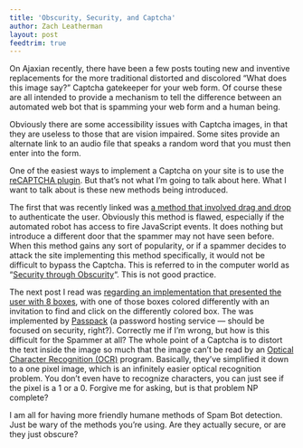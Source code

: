 ```yaml
---
title: 'Obscurity, Security, and Captcha'
author: Zach Leatherman
layout: post
feedtrim: true
---
```


On Ajaxian recently, there have been a few posts touting new and inventive replacements for the more traditional distorted and discolored “What does this image say?” Captcha gatekeeper for your web form. Of course these are all intended to provide a mechanism to tell the difference between an automated web bot that is spamming your web form and a human being.

Obviously there are some accessibility issues with Captcha images, in that they are useless to those that are vision impaired. Some sites provide an alternate link to an audio file that speaks a random word that you must then enter into the form.

One of the easiest ways to implement a Captcha on your site is to use the [reCAPTCHA plugin][1]. But that’s not what I’m going to talk about here. What I want to talk about is these new methods being introduced.

 [1]: http://recaptcha.net/

The first that was recently linked was [a method that involved drag and drop][2] to authenticate the user. Obviously this method is flawed, especially if the automated robot has access to fire JavaScript events. It does nothing but introduce a different door that the spammer may not have seen before. When this method gains any sort of popularity, or if a spammer decides to attack the site implementing this method specifically, it would not be difficult to bypass the Captcha. This is referred to in the computer world as “[Security through Obscurity][3]“. This is not good practice.

 [2]: http://ajaxian.com/archives/preventing-spam-with-drag-and-drop
 [3]: http://en.wikipedia.org/wiki/Security_through_obscurity

The next post I read was [regarding an implementation that presented the user with 8 boxes][4], with one of those boxes colored differently with an invitation to find and click on the differently colored box. The was implemented by [Passpack][5] (a password hosting service — should be focused on security, right?). Correctly me if I’m wrong, but how is this difficult for the Spammer at all? The whole point of a Captcha is to distort the text inside the image so much that the image can’t be read by an [Optical Character Recognition (OCR)][6] program. Basically, they’ve simplified it down to a one pixel image, which is an infinitely easier optical recognition problem. You don’t even have to recognize characters, you can just see if the pixel is a 1 or a 0. Forgive me for asking, but is that problem NP complete?

 [4]: http://almaer.com/blog/are-you-human
 [5]: http://www.passpack.com/info/home/
 [6]: http://en.wikipedia.org/wiki/Optical_character_recognition

I am all for having more friendly humane methods of Spam Bot detection. Just be wary of the methods you’re using. Are they actually secure, or are they just obscure?
